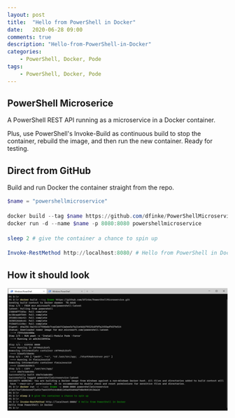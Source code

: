 ```yaml
---
layout: post
title:  "Hello from PowerShell in Docker"
date:   2020-06-28 09:00
comments: true
description: "Hello-from-PowerShell-in-Docker"
categories:
    - PowerShell, Docker, Pode
tags:
    - PowerShell, Docker, Pode
---
```


## PowerShell Microserice

A PowerShell REST API running as a microservice in a Docker container.

Plus, use PowerShell's Invoke-Build as continuous build to stop the container, rebuild the image, and then run the new container. Ready for testing.

## Direct from GitHub

Build and run Docker the container straight from the repo.

```powershell
$name = "powershellmicroservice"

docker build --tag $name https://github.com/dfinke/PowerShellMicroservice.git
docker run -d --name $name -p 8080:8080 powershellmicroservice

sleep 2 # give the container a chance to spin up

Invoke-RestMethod http://localhost:8080/ # Hello from PowerShell in Docker
```

## How it should look

![](/images/posts/PowerShellMicroservice.png)